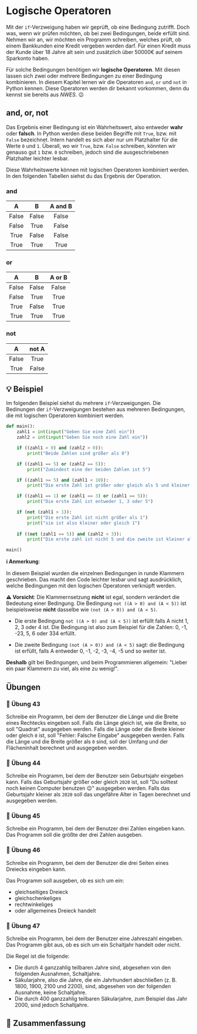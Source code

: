 # Logische Operatoren

Mit der `if`-Verzweigung haben wir geprüft, ob eine Bedingung zutrifft.
Doch was, wenn wir prüfen möchten, ob bei zwei Bedingungen, beide erfüllt sind.
Nehmen wir an, wir möchten ein Programm schreiben, welches prüft,
ob einem Bankkunden eine Kredit vergeben werden darf.
Für einen Kredit muss der Kunde über 18 Jahre alt sein
und zusätzlich über 50000€ auf seinem Sparkonto haben.

Für solche Bedingungen benötigen wir **logische Operatoren**.
Mit diesen lassen sich zwei oder mehrere
Bedingungen zu einer Bedingung kombinieren.
In diesem Kapitel lernen wir die Operatoren `and`, `or` und `not` in Python kennen.
Diese Operatoren werden dir bekannt vorkommen,
denn du kennst sie bereits aus *NWES*. 😉

## and, or, not

Das Ergebnis einer Bedingung ist ein Wahrheitswert, also entweder **wahr** oder **falsch**.
In Python werden diese beiden Begriffe mit `True`, bzw. mit `False` bezeichnet.
Intern handelt es sich aber nur um Platzhalter für die Werte `0` und `1`.
Überall, wo wir `True`, bzw. `False` schreiben, könnten wir genauso gut `1`
bzw. `0` schreiben, jedoch sind die ausgeschriebenen Platzhalter leichter lesbar.

Diese Wahrheitswerte können mit logischen Operatoren
kombiniert werden. In den folgenden Tabellen siehst du das 
Ergebnis der Operation.

### and

| A        | B | A and B |
| :------: | :------: | :------: |
| False    |   False   | False |
| False    |   True   | False |
| True     |  False   | False |
| True     |  True   | True |

### or

| A        | B | A or B |
| :------: | :------: | :------: |
| False    |   False   | False |
| False    |   True   | True |
| True     |  False   | True |
| True     |  True   | True |

### not

| A        | not A |
| :------: | :------: | 
| False    |   True   |
| True    |   False   | 


## 💡 Beispiel

Im folgenden Beispiel siehst du mehrere `if`-Verzweigungen.
Die Bedinungen der `if`-Verzweigungen bestehen aus mehreren
Bedingungen, die mit logischen Operatoren kombiniert werden.



```python
def main():
    zahl1 = int(input("Geben Sie eine Zahl ein"))
    zahl2 = int(input("Geben Sie noch eine Zahl ein"))

    if ((zahl1 > 0) and (zahl2 > 0)):
        print("Beide Zahlen sind größer als 0")

    if ((zahl1 == 5) or (zahl2 == 5)):
        print("Zumindest eine der beiden Zahlen ist 5")

    if ((zahl1 >= 5) and (zahl1 < 10)):
        print("Die erste Zahl ist größer oder gleich als 5 und kleiner als 10")

    if ((zahl1 == 1) or (zahl1 == 3) or (zahl1 == 5)):
        print("Die erste Zahl ist entweder 1, 3 oder 5")

    if (not (zahl1 > 1)):
        print("Die erste Zahl ist nicht größer als 1")
        print("sie ist also kleiner oder gleich 1")
        
    if ((not (zahl1 == 5)) and (zahl2 < 3)):
        print("Die erste zahl ist nicht 5 und die zweite ist kleiner als 3")

main()
```

**ℹ️ Anmerkung**:

In diesem Beispiel wurden die einzelnen Bedingungen in runde
Klammern geschrieben. Das macht den Code leichter lesbar
und sagt ausdrücklich, welche Bedingungen mit den logischen Operatoren
verknüpft werden.

**⚠️ Vorsicht**: Die Klammernsetzung **nicht** ist egal,
sondern verändert die Bedeutung einer Bedingung.
Die Bedingung `not ((A > 0) and (A < 5))` ist beispielsweise **nicht** dasselbe wie 
`(not (A > 0)) and (A < 5)`. 

* Die erste Bedingung `not ((A > 0) and (A < 5))` ist erfüllt
falls A nicht 1, 2, 3 oder 4 ist.
Die Bedingung ist also zum Beispiel für die Zahlen: 0, -1, -23, 5, 6 oder 334 erfüllt.

* Die zweite Bedingung `(not (A > 0)) and (A < 5)` sagt:
die Bedingung ist erfüllt, falls A entweder 0, -1, -2, -3, -4, -5 und so weiter ist.

**Deshalb** gilt bei Bedingungen, und beim Programmieren allgemein:
"Lieber ein paar Klammern zu viel, als eine zu wenig!".



## Übungen

### 📝 Übung 43

Schreibe ein Programm, bei dem der Benutzer die Länge und die Breite
eines Rechtecks eingeben soll.
Falls die Länge gleich ist, wie die Breite, so soll "Quadrat" ausgegeben werden.
Falls die Länge oder die Breite kleiner oder gleich `0` ist,
soll "Fehler: Falsche Eingabe" ausgegeben werden.
Falls die Länge und die Breite größer als `0` sind, soll
der Umfang und der Flächeninhalt berechnet und ausgegeben werden.

### 📝 Übung 44

Schreibe ein Programm, bei dem der Benutzer sein Geburtsjahr eingeben kann.
Falls das Geburtsjahr größer oder gleich `2020` ist,
soll "Du solltest noch keinen Computer benutzen 😉" ausgegeben werden.
Falls das Geburtsjahr kleiner als `2020` soll das ungefähre Alter in Tagen
berechnet und ausgegeben werden.

### 📝 Übung 45

Schreibe ein Programm, bei dem der Benutzer drei Zahlen eingeben kann.
Das Programm soll die größte der drei Zahlen ausgeben.

### 📝 Übung 46
Schreibe ein Programm, bei dem der Benutzer die drei Seiten eines Dreiecks eingeben kann.

Das Programm soll ausgeben, ob es sich um ein:

* gleichseitiges Dreieck
* gleichschenkeliges
* rechtwinkeliges
* oder allgemeines Dreieck handelt

### 📝 Übung 47
Schreibe ein Programm, bei dem der Benutzer eine Jahreszahl eingeben.
Das Programm gibt aus, ob es sich um ein Schaltjahr handelt oder nicht.

Die Regel ist die folgende:

* Die durch 4 ganzzahlig teilbaren Jahre sind, abgesehen von den folgenden Ausnahmen, Schaltjahre.
* Säkularjahre, also die Jahre, die ein Jahrhundert abschließen (z. B. 1800, 1900, 2100 und 2200), sind, abgesehen von der folgenden Ausnahme, keine Schaltjahre.
* Die durch 400 ganzzahlig teilbaren Säkularjahre, zum Beispiel das Jahr 2000, sind jedoch Schaltjahre.




## 🧭 Zusammenfassung





















